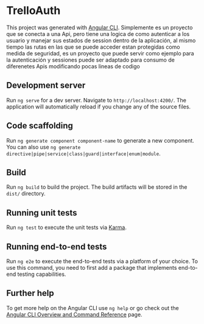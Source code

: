 # TrelloAuth

This project was generated with [Angular CLI](https://github.com/angular/angular-cli). Simplemente es un proyecto que se conecta a una Api, pero tiene una logica de como autenticar a los usuario y manejar sus estados de session dentro de la aplicación, al mismo tiempo las rutas en las que se puede acceder estan protegidas como medida de seguridad, es un proyecto que puede servir como ejemplo para la autenticación y sessiones puede ser adaptado para consumo de diferenetes Apis modificando pocas lineas de codigo

## Development server

Run `ng serve` for a dev server. Navigate to `http://localhost:4200/`. The application will automatically reload if you change any of the source files.

## Code scaffolding

Run `ng generate component component-name` to generate a new component. You can also use `ng generate directive|pipe|service|class|guard|interface|enum|module`.

## Build

Run `ng build` to build the project. The build artifacts will be stored in the `dist/` directory.

## Running unit tests

Run `ng test` to execute the unit tests via [Karma](https://karma-runner.github.io).

## Running end-to-end tests

Run `ng e2e` to execute the end-to-end tests via a platform of your choice. To use this command, you need to first add a package that implements end-to-end testing capabilities.

## Further help

To get more help on the Angular CLI use `ng help` or go check out the [Angular CLI Overview and Command Reference](https://angular.io/cli) page.
